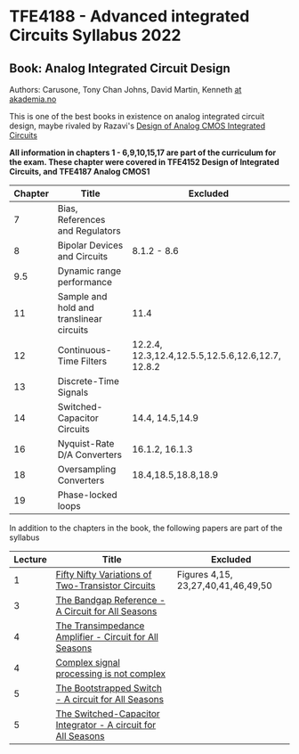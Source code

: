 
# TFE4188 - Advanced integrated Circuits Syllabus 2022

## Book: Analog Integrated Circuit Design
Authors: Carusone, Tony Chan Johns, David Martin, Kenneth [at akademia.no](https://www.akademika.no/analog-integrated-circuit-design/carusone-tony-chan/johns-david/martin-kenneth/9781118092330)

This is one of the best books in
existence on analog integrated circuit design, maybe rivaled by Razavi's [Design of Analog CMOS Integrated Circuits](https://www.amazon.com/Design-Analog-CMOS-Integrated-Circuits/dp/0072380322)

**All information in chapters 1 - 6,9,10,15,17 are part of the curriculum for the
exam. These chapter were covered in TFE4152 Design of Integrated Circuits, and
TFE4187 Analog CMOS1**

| Chapter | Title                                    | Excluded                                          |
|---------|------------------------------------------|---------------------------------------------------|
| 7       | Bias, References and Regulators          |                                                   |
| 8       | Bipolar Devices and Circuits             | 8.1.2 - 8.6                                       |
| 9.5     | Dynamic range performance                |                                                   |
| 11      | Sample and hold and translinear circuits | 11.4                                              |
| 12      | Continuous-Time Filters                  | 12.2.4, 12.3,12.4,12.5.5,12.5.6,12.6,12.7, 12.8.2 |
| 13      | Discrete-Time Signals                    |                                                   |
| 14      | Switched-Capacitor Circuits              | 14.4, 14.5,14.9                                   |
| 16      | Nyquist-Rate D/A Converters              | 16.1.2, 16.1.3                                    |
| 18      | Oversampling Converters                  | 18.4,18.5,18.8,18.9                               |
| 19      | Phase-locked loops                       |                                                   |

In addition to the chapters in the book, the following papers are part of the
syllabus

| Lecture | Title                                                                                                         | Excluded                           |
|---------|---------------------------------------------------------------------------------------------------------------|------------------------------------|
| 1       | [Fifty Nifty Variations of Two-Transistor Circuits](https://ieeexplore.ieee.org/document/9523464)             | Figures 4,15, 23,27,40,41,46,49,50 |
| 3       | [The Bandgap Reference - A Circuit for All Seasons](https://ieeexplore.ieee.org/document/7559954)             |                                    |
| 4       | [The Transimpedance Amplifier - Circuit for All Seasons](https://ieeexplore.ieee.org/document/8635350)        |                                    |
| 4       | [Complex signal processing is not complex](https://ieeexplore.ieee.org/stamp/stamp.jsp?arnumber=1333231)      |                                    |
| 5       | [The Bootstrapped Switch - A circuit for All Seasons](https://ieeexplore.ieee.org/document/7258484)           |                                    |
| 5       | [The Switched-Capacitor Integrator - A circuit for All Seasons](https://ieeexplore.ieee.org/document/7829485) |                                    |
